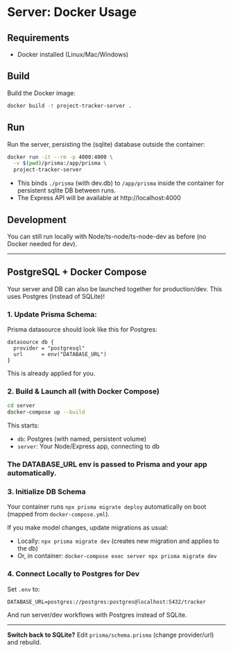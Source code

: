# Server: Docker Usage

## Requirements
- Docker installed (Linux/Mac/Windows)

## Build

Build the Docker image:

```bash
docker build -t project-tracker-server .
```

## Run

Run the server, persisting the (sqlite) database outside the container:

```bash
docker run -it --rm -p 4000:4000 \
  -v $(pwd)/prisma:/app/prisma \
  project-tracker-server
```

- This binds `./prisma` (with dev.db) to `/app/prisma` inside the container for persistent sqlite DB between runs.
- The Express API will be available at http://localhost:4000

## Development

You can still run locally with Node/ts-node/ts-node-dev as before (no Docker needed for dev).

---

## PostgreSQL + Docker Compose

Your server and DB can also be launched together for production/dev. This uses Postgres (instead of SQLite)!

### 1. Update Prisma Schema:

Prisma datasource should look like this for Postgres:

```
datasource db {
  provider = "postgresql"
  url      = env("DATABASE_URL")
}
```

This is already applied for you.

### 2. Build & Launch all (with Docker Compose)

```bash
cd server
docker-compose up --build
```
This starts:
- `db`: Postgres (with named, persistent volume)
- `server`: Your Node/Express app, connecting to db

### The DATABASE_URL env is passed to Prisma and your app automatically.

### 3. Initialize DB Schema

Your container runs `npx prisma migrate deploy` automatically on boot (mapped from `docker-compose.yml`).

If you make model changes, update migrations as usual:
- Locally: `npx prisma migrate dev` (creates new migration and applies to the db)
- Or, in container: `docker-compose exec server npx prisma migrate dev`

### 4. Connect Locally to Postgres for Dev

Set `.env` to:
```
DATABASE_URL=postgres://postgres:postgres@localhost:5432/tracker
```
And run server/dev workflows with Postgres instead of SQLite.

---

**Switch back to SQLite?**
Edit `prisma/schema.prisma` (change provider/url) and rebuild.
